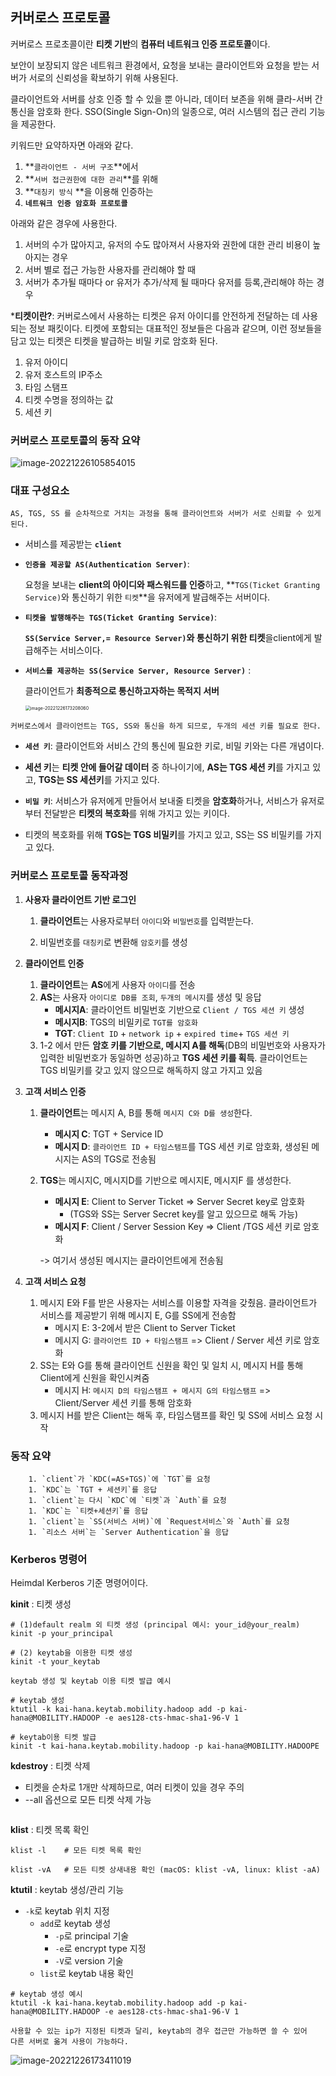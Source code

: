 ## 커버로스 프로토콜

커버로스 프로초콜이란 **티켓 기반**의 **컴퓨터 네트워크 인증 프로토콜**이다.

보안이 보장되지 않은 네트워크 환경에서, 요청을 보내는 클라이언트와 요청을 받는 서버가 서로의 신뢰성을 확보하기 위해 사용된다.

클라이언트와 서버를 상호 인증 할 수 있을 뿐 아니라, 데이터 보존을 위해 클라-서버 간 통신을 암호화 한다. SSO(Single Sign-On)의 일종으로, 여러 시스템의 접근 관리 기능을 제공한다.



키워드만 요약하자면 아래와 같다.

1. **`클라이언트 - 서버 구조`**에서
2. **`서버 접근권한에 대한 관리`**를 위해 
3. **`대칭키 방식` **을 이용해 인증하는
4. **`네트워크 인증 암호화 프로토콜`**



아래와 같은 경우에 사용한다.

1. 서버의 수가 많아지고, 유저의 수도 많아져서 사용자와 권한에 대한 관리 비용이 높아지는 경우
2. 서버 별로 접근 가능한 사용자를 관리해야 할 때
3. 서버가 추가될 때마다 or 유저가 추가/삭제 될 때마다 유저를 등록,관리해야 하는 경우



***티켓이란?**: 커버로스에서 사용하는 티켓은 유저 아이디를 안전하게 전달하는 데 사용되는 정보 패킷이다. 티켓에 포함되는 대표적인 정보들은 다음과 같으며, 이런 정보들을 담고 있는 티켓은 티켓을 발급하는 비밀 키로 암호화 된다.

1. 유저 아이디
2. 유저 호스트의 IP주소
3. 타임 스탬프
4. 티켓 수명을 정의하는 값
5. 세션 키





### 커버로스 프로토콜의 동작 요약

![image-20221226105854015](./assets/image-20221226105854015.png)





### 대표 구성요소

```
AS, TGS, SS 를 순차적으로 거치는 과정을 통해 클라이언트와 서버가 서로 신뢰할 수 있게 된다.
```

- 서비스를 제공받는 **`client`**

- **`인증을 제공할 AS(Authentication Server)`**: 

  요청을 보내는 **client의 아이디와 패스워드를 인증**하고, **`TGS(Ticket Granting Service)`와 통신하기 위한 `티켓`**을 유저에게 발급해주는 서버이다.

  

- **`티켓을 발행해주는 TGS(Ticket Granting Service)`**: 

  **`SS(Service Server,= Resource Server)`와 통신하기 위한 티켓**을client에게 발급해주는 서비스이다.

  

- **`서비스를 제공하는 SS(Service Server, Resource Server)`** : 

  클라이언트가 **최종적으로 통신하고자하는 목적지 서버**
  
  <img src="./assets/image-20221226173208060.png" alt="image-20221226173208060" style="zoom:50%;" />



```
커버로스에서 클라이언트는 TGS, SS와 통신을 하게 되므로, 두개의 세션 키를 필요로 한다.
```

- **`세션 키`**: 클라이언트와 서비스 간의 통신에 필요한 키로, 비밀 키와는 다른 개념이다.

- **세션 키**는 **티켓 안에 들어갈 데이터** 중 하나이기에, **AS는 TGS 세션 키**를 가지고 있고, **TGS는 SS 세션키**를 가지고 있다.

  

- **`비밀 키`**: 서비스가 유저에게 만들어서 보내줄 티켓을 **암호화**하거나, 서비스가 유저로부터 전달받은 **티켓의 복호화**를 위해 가지고 있는 키이다.

- 티켓의 복호화를 위해 **TGS는 TGS 비밀키**를 가지고 있고, SS는 SS 비밀키를 가지고 있다.



### 커버로스 프로토콜 동작과정

1. **사용자 클라이언트 기반 로그인**

   1. **클라이언트**는 사용자로부터 `아이디`와 `비밀번호`를 입력받는다.

   2. 비밀번호를 `대칭키`로 변환해 `암호키`를 생성

      

2. **클라이언트 인증**
   1. **클라이언트**는 **AS**에게 사용자 `아이디`를 전송
   2. **AS**는 사용자 `아이디로 DB를 조회`, `두개의 메시지`를 생성 및 응답
      - **메시지A**: 클라이언트 비밀번호 기반으로 `Client / TGS 세션 키` 생성
      - **메시지B**: TGS의 비밀키로 `TGT를 암호화`
      - **TGT**: `Client ID` + `network ip` + `expired time`+ `TGS 세션 키`
   3. 1-2 에서 만든 **암호 키를 기반으로, 메시지 A를 해독**(DB의 비밀번호와 사용자가 입력한 비밀번호가 동일하면 성공)하고 **TGS 세션 키를 획득**. 클라이언트는 TGS 비밀키를 갖고 있지 않으므로 해독하지 않고 가지고 있음



3. **고객 서비스 인증**

   1. **클라이언트**는 메시지 A, B를 통해 `메시지 C와 D를 생성`한다.

      - **메시지 C**: TGT + Service ID
      - **메시지 D**: `클라이언트 ID + 타임스탬프`를 TGS 세션 키로 암호화, 생성된 메시지는 AS의 TGS로 전송됨

   2. **TGS**는 메시지C, 메시지D를 기반으로 메시지E, 메시지F 를 생성한다.

      - **메시지 E**: Client to Server Ticket => Server Secret key로 암호화 
        - (TGS와 SS는 Server Secret key를 알고 있으므로 해독 가능)
      - **메시지 F**: Client / Server Session Key => Client /TGS 세션 키로 암호화

      -> 여기서 생성된 메시지는 클라이언트에게 전송됨



4. **고객 서비스 요청**
   1. 메시지 E와 F를 받은 사용자는 서비스를 이용할 자격을 갖췄음. 클라이언트가 서비스를 제공받기 위해 메시지 E, G를 SS에게 전송함
      - 메시지 E: 3-2에서 받은 Client to Server Ticket
      - 메시지 G: `클라이언트 ID + 타임스탬프` => Client / Server 세션 키로 암호화
   2. SS는 E와 G를 통해 클라이언트 신원을 확인 및 일치 시, 메시지 H를 통해 Client에게 신원을 확인시켜줌
      - 메시지 H: `메시지 D의 타임스탬프 + 메시지 G의 타임스탬프` => Client/Server 세션 키를 통해 암호화
   3. 메시지 H를 받은 Client는 해독 후, 타임스탬프를 확인 및 SS에 서비스 요청 시작





### 동작 요약

		1. `client`가 `KDC(=AS+TGS)`에 `TGT`를 요청
		1. `KDC`는 `TGT + 세션키`를 응답
		1. `client`는 다시 `KDC`에 `티켓`과 `Auth`를 요청
		1. `KDC`는 `티켓+세션키`를 응답
		1. `client`는 `SS(서비스 서버)`에 `Request서비스`와 `Auth`를 요청
		1. `리소스 서버`는 `Server Authentication`을 응답





### Kerberos 명령어 

Heimdal Kerberos 기준 명령어이다.



**kinit** : 티켓 생성

```
# (1)default realm 외 티켓 생성 (principal 예시: your_id@your_realm)
kinit -p your_principal

# (2) keytab을 이용한 티켓 생성
kinit -t your_keytab
```

```
keytab 생성 및 keytab 이용 티켓 발급 예시

# keytab 생성
ktutil -k kai-hana.keytab.mobility.hadoop add -p kai-hana@MOBILITY.HADOOP -e aes128-cts-hmac-sha1-96-V 1

# keytab이용 티켓 발급
kinit -t kai-hana.keytab.mobility.hadoop -p kai-hana@MOBILITY.HADOOPE
```



**kdestroy** : 티켓 삭제

- 티켓을 순차로 1개만 삭제하므로, 여러 티켓이 있을 경우 주의
- --all 옵션으로 모든 티켓 삭제 가능

```

```



**klist** : 티켓 목록 확인

```
klist -l	# 모든 티켓 목록 확인

klist -vA	# 모든 티켓 상새내용 확인 (macOS: klist -vA, linux: klist -aA)
```



**ktutil** : keytab 생성/관리 기능

- `-k`로 keytab 위치 지정
  - `add`로 keytab 생성
    - `-p`로 principal 기술
    - `-e`로 encrypt type 지정
    - `-V`로 version 기술
  - `list`로 keytab 내용 확인

```
# keytab 생성 예시
ktutil -k kai-hana.keytab.mobility.hadoop add -p kai-hana@MOBILITY.HADOOP -e aes128-cts-hmac-sha1-96-V 1
```

```
사용할 수 있는 ip가 지정된 티켓과 달리, keytab의 경우 접근만 가능하면 쓸 수 있어
다른 서버로 옮겨 사용이 가능하다.
```

![image-20221226173411019](./assets/image-20221226173411019.png)





